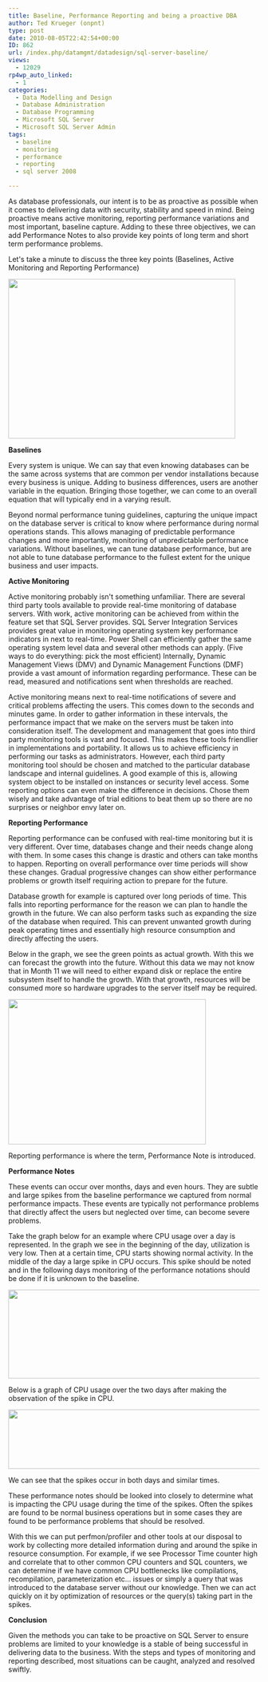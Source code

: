 ```yaml
---
title: Baseline, Performance Reporting and being a proactive DBA
author: Ted Krueger (onpnt)
type: post
date: 2010-08-05T22:42:54+00:00
ID: 862
url: /index.php/datamgmt/datadesign/sql-server-baseline/
views:
  - 12029
rp4wp_auto_linked:
  - 1
categories:
  - Data Modelling and Design
  - Database Administration
  - Database Programming
  - Microsoft SQL Server
  - Microsoft SQL Server Admin
tags:
  - baseline
  - monitoring
  - performance
  - reporting
  - sql server 2008

---
```

As database professionals, our intent is to be as proactive as possible when it comes to delivering data with security, stability and speed in mind. Being proactive means active monitoring, reporting performance variations and most important, baseline capture. Adding to these three objectives, we can add Performance Notes to also provide key points of long term and short term performance problems. 

Let's take a minute to discuss the three key points (Baselines, Active Monitoring and Reporting Performance)

<div class="image_block">
  <img src="https://lessthandot.z19.web.core.windows.net/wp-content/uploads/blogs/DataMgmt/sbTightRope.jpg" alt="" title="" width="455" height="320" />
</div>

**Baselines**

Every system is unique. We can say that even knowing databases can be the same across systems that are common per vendor installations because every business is unique. Adding to business differences, users are another variable in the equation. Bringing those together, we can come to an overall equation that will typically end in a varying result.

Beyond normal performance tuning guidelines, capturing the unique impact on the database server is critical to know where performance during normal operations stands. This allows managing of predictable performance changes and more importantly, monitoring of unpredictable performance variations. Without baselines, we can tune database performance, but are not able to tune database performance to the fullest extent for the unique business and user impacts.

**Active Monitoring**

Active monitoring probably isn't something unfamiliar. There are several third party tools available to provide real-time monitoring of database servers. With work, active monitoring can be achieved from within the feature set that SQL Server provides. SQL Server Integration Services provides great value in monitoring operating system key performance indicators in next to real-time. Power Shell can efficiently gather the same operating system level data and several other methods can apply. (Five ways to do everything: pick the most efficient) Internally, Dynamic Management Views (DMV) and Dynamic Management Functions (DMF) provide a vast amount of information regarding performance. These can be read, measured and notifications sent when thresholds are reached. 

Active monitoring means next to real-time notifications of severe and critical problems affecting the users. This comes down to the seconds and minutes game. In order to gather information in these intervals, the performance impact that we make on the servers must be taken into consideration itself. The development and management that goes into third party monitoring tools is vast and focused. This makes these tools friendlier in implementations and portability. It allows us to achieve efficiency in performing our tasks as administrators. However, each third party monitoring tool should be chosen and matched to the particular database landscape and internal guidelines. A good example of this is, allowing system object to be installed on instances or security level access. Some reporting options can even make the difference in decisions. Chose them wisely and take advantage of trial editions to beat them up so there are no surprises or neighbor envy later on.

**Reporting Performance**

Reporting performance can be confused with real-time monitoring but it is very different. Over time, databases change and their needs change along with them. In some cases this change is drastic and others can take months to happen. Reporting on overall performance over time periods will show these changes. Gradual progressive changes can show either performance problems or growth itself requiring action to prepare for the future.

Database growth for example is captured over long periods of time. This falls into reporting performance for the reason we can plan to handle the growth in the future. We can also perform tasks such as expanding the size of the database when required. This can prevent unwanted growth during peak operating times and essentially high resource consumption and directly affecting the users.
  
Below in the graph, we see the green points as actual growth. With this we can forecast the growth into the future. Without this data we may not know that in Month 11 we will need to either expand disk or replace the entire subsystem itself to handle the growth. With that growth, resources will be consumed more so hardware upgrades to the server itself may be required.

<div class="image_block">
  <img src="https://lessthandot.z19.web.core.windows.net/wp-content/uploads/blogs/DataMgmt/baseline_1.gif" alt="" title="" width="396" height="291" />
</div>

Reporting performance is where the term, Performance Note is introduced. 

**Performance Notes**

These events can occur over months, days and even hours. They are subtle and large spikes from the baseline performance we captured from normal performance impacts. These events are typically not performance problems that directly affect the users but neglected over time, can become severe problems.

Take the graph below for an example where CPU usage over a day is represented. In the graph we see in the beginning of the day, utilization is very low. Then at a certain time, CPU starts showing normal activity. In the middle of the day a large spike in CPU occurs. This spike should be noted and in the following days monitoring of the performance notations should be done if it is unknown to the baseline.

<div class="image_block">
  <img src="https://lessthandot.z19.web.core.windows.net/wp-content/uploads/blogs/DataMgmt/baseline_2.gif" alt="" title="" width="628" height="178" />
</div>

Below is a graph of CPU usage over the two days after making the observation of the spike in CPU.

<div class="image_block">
  <img src="https://lessthandot.z19.web.core.windows.net/wp-content/uploads/blogs/DataMgmt/baseline_3.gif" alt="" title="" width="628" height="119" />
</div>

We can see that the spikes occur in both days and similar times.
  
These performance notes should be looked into closely to determine what is impacting the CPU usage during the time of the spikes. Often the spikes are found to be normal business operations but in some cases they are found to be performance problems that should be resolved.

With this we can put perfmon/profiler and other tools at our disposal to work by collecting more detailed information during and around the spike in resource consumption. For example, if we see Processor Time counter high and correlate that to other common CPU counters and SQL counters, we can determine if we have common CPU bottlenecks like compilations, recompilation, parameterization etc... issues or simply a query that was introduced to the database server without our knowledge. Then we can act quickly on it by optimization of resources or the query(s) taking part in the spikes.

**Conclusion**

Given the methods you can take to be proactive on SQL Server to ensure problems are limited to your knowledge is a stable of being successful in delivering data to the business. With the steps and types of monitoring and reporting described, most situations can be caught, analyzed and resolved swiftly.